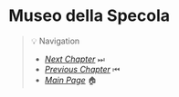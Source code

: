 # Museo della Specola



> 💡 Navigation
> - [*Next Chapter*](Conclusion.md) ⏭
> - [*Previous Chapter*](Scienze.md) ⏮
> - [*Main Page*](index.md) 🏠
